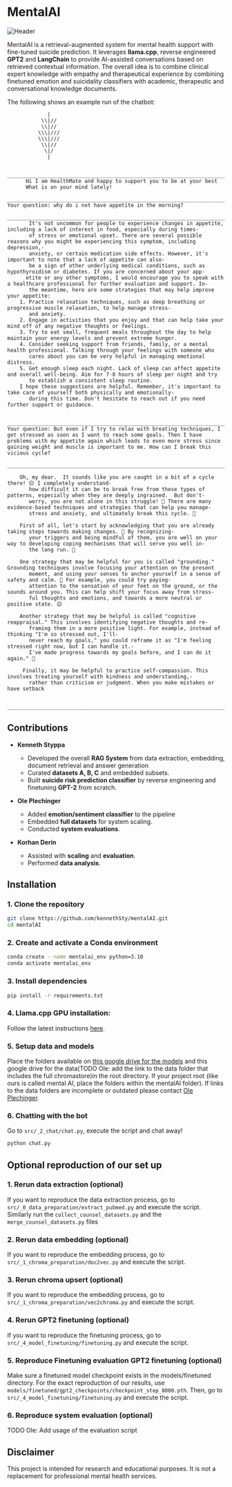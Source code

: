 # MentalAI 
![Header](plots/header.png)  

MentalAI is a retrieval-augmented system for mental health support with fine-tuned suicide prediction. It leverages **llama.cpp**, reverse engineered **GPT2** and **LangChain** to provide AI-assisted conversations based on retrieved contextual information. The overall idea is to combine clinical expert knowledge with empathy and therapeutical experience by combining finetuned emotion and suicidality classifiers with academic, therapeutic and conversational knowledge documents.  

The following shows an example run of the chatbot:
```
             |
           \\|//
           \\|//
          \\\|///
          \\\|///
           \\|//
            \|/
             |

      ________________________________________________________________________________________________________________________
      Hi I am HealthMate and happy to support you to be at your best
      What is on your mind lately!
      ________________________________________________________________________________________________________________________
Your question: why do i not have appetite in the morning?
      ________________________________________________________________________________________________________________________
       It's not uncommon for people to experience changes in appetite, including a lack of interest in food, especially during times-
       of stress or emotional upset. There are several possible reasons why you might be experiencing this symptom, including depression,-
       anxiety, or certain medication side effects. However, it's important to note that a lack of appetite can also-
       be a sign of other underlying medical conditions, such as hypothyroidism or diabetes. If you are concerned about your app-
      etite or any other symptoms, I would encourage you to speak with a healthcare professional for further evaluation and support. In-
       the meantime, here are some strategies that may help improve your appetite:
    1. Practice relaxation techniques, such as deep breathing or progressive muscle relaxation, to help manage stress-
       and anxiety.
    2. Engage in activities that you enjoy and that can help take your mind off of any negative thoughts or feelings.
    3. Try to eat small, frequent meals throughout the day to help maintain your energy levels and prevent extreme hunger.
    4. Consider seeking support from friends, family, or a mental health professional. Talking through your feelings with someone who
       cares about you can be very helpful in managing emotional distress.
    5. Get enough sleep each night. Lack of sleep can affect appetite and overall well-being. Aim for 7-8 hours of sleep per night and try 
       to establish a consistent sleep routine.
    I hope these suggestions are helpful. Remember, it's important to take care of yourself both physically and emotionally-
       during this time. Don't hesitate to reach out if you need further support or guidance.

      ________________________________________________________________________________________________________________________
Your question: But even if I try to relax with breating techniques, I get stressed as soon as I want to reach some goals. Then I have problems with my appetite again which leads to even more stress since gaining weight and muscle is important to me. How can I break this vicious cycle?
      ________________________________________________________________________________________________________________________

    Oh, my dear.  It sounds like you are caught in a bit of a cycle there! 😔 I completely understand-
       how difficult it can be to break free from these types of patterns, especially when they are deeply ingrained.  But don't-
       worry, you are not alone in this struggle! 🤗 There are many evidence-based techniques and strategies that can help you manage-
       stress and anxiety, and ultimately break this cycle. 💪

    First of all, let's start by acknowledging that you are already taking steps towards making changes. 👏 By recognizing-
       your triggers and being mindful of them, you are well on your way to developing coping mechanisms that will serve you well in-
       the long run. 💪

    One strategy that may be helpful for you is called "grounding." Grounding techniques involve focusing your attention on the present 
       moment, and using your senses to anchor yourself in a sense of safety and calm. 🌱 For example, you could try paying-
       attention to the sensation of your feet on the ground, or the sounds around you. This can help shift your focus away from stress-
       ful thoughts and emotions, and towards a more neutral or positive state. 😊

    Another strategy that may be helpful is called "cognitive reappraisal." This involves identifying negative thoughts and re-
       framing them in a more positive light. For example, instead of thinking "I'm so stressed out, I'll-
       never reach my goals," you could reframe it as "I'm feeling stressed right now, but I can handle it.-
       I've made progress towards my goals before, and I can do it again." 💪

     Finally, it may be helpful to practice self-compassion. This involves treating yourself with kindness and understanding,-
       rather than criticism or judgment. When you make mistakes or have setback

      ________________________________________________________________________________________________________________________
```

## **Contributions**  

- **Kenneth Styppa**  
  - Developed the overall **RAG System** from data extraction, embedding, document retrieval and answer generation 
  - Curated **datasets A, B, C** and embedded subsets.  
  - Built **suicide risk prediction classifier** by reverse engineering and finetuning **GPT-2** from scratch.

- **Ole Plechinger**  
  - Added **emotion/sentiment classifier** to the pipeline
  - Embedded **full datasets** for system scaling.  
  - Conducted **system evaluations**.

- **Korhan Derin**  
  - Assisted with **scaling** and **evaluation**.
  - Performed **data analysis**.

## **Installation**  

### **1. Clone the repository**  
```bash
git clone https://github.com/kennethSty/mentalAI.git
cd mentalAI
```

### **2. Create and activate a Conda environment**  
```bash
conda create --name mentalai_env python=3.10  
conda activate mentalai_env  
```

### **3. Install dependencies**  
```bash
pip install -r requirements.txt  
```

### **4. Llama.cpp GPU installation:**  
Follow the latest instructions [here](https://python.langchain.com/docs/integrations/llms/llamacpp/#installation). 


### **5. Setup data and models**  
Place the folders available on [this google drive for the models](https://drive.google.com/drive/folders/13wcdsFVJpqAFZ9FG5u0nR--RTGCrlzU6?dmr=1&ec=wgc-drive-globalnav-goto) and this google drive for the data(TODO Ole: add the link to the data folder that includes the full chromastore)in the root directory. If your project root (like ours is called mental AI, place the folders within the mentalAI folder).
If links to the data folders are incomplete or outdated please contact [Ole Plechinger](mailto:ole.plechinger@protonmail.com).

### **6. Chatting with the bot** 
Go to `src/_2_chat/chat.py`, execute the script and chat away! 

```bash
python chat.py
```

## Optional reproduction of our set up

### **1. Rerun data extraction (optional)**
If you want to reproduce the data extraction process, go to `src/_0_data_preparation/extract_pubmed.py` and execute the script. 
Similarly run the `collect_counsel_datasets.py` and the `merge_counsel_datasets.py` files

### **2. Rerun data embedding (optional)**
If you want to reproduce the embedding process, go to `src/_1_chroma_preparation/doc2vec.py` and execute the script.

### **3. Rerun chroma upsert (optional)**
If you want to reproduce the embedding process, go to `src/_1_chroma_preparation/vec2chroma.py` and execute the script.

### **4. Rerun GPT2 finetuning (optional)**
If you want to reproduce the finetuning process, go to `src/_4_model_finetuning/finetuning.py` and execute the script.

### **5. Reproduce Finetuning evaluation GPT2 finetuning (optional)**
Make sure a finetuned model checkpoint exists in the models/finetuned directory. For the exact reproduction of our results, use `models/finetuned/gpt2_checkpoints/checkpoint_step_8000.pth`. Then, go to `src/_4_model_finetuning/finetuning.py` and execute the script.

### **6. Reproduce system evaluation (optional)**
TODO Ole: Add usage of the evaluation script


## Disclaimer
This project is intended for research and educational purposes. It is not a replacement for professional mental health services.

